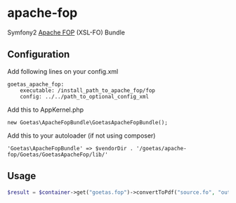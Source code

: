 apache-fop
==========

Symfony2 [Apache FOP](http://xmlgraphics.apache.org/fop/) (XSL-FO)  Bundle

Configuration
--------------------

Add following lines on your config.xml
```
goetas_apache_fop:
    executable: /install_path_to_apache_fop/fop
    config: ../../path_to_optional_config_xml
```


Add this to AppKernel.php
```
new Goetas\ApacheFopBundle\GoetasApacheFopBundle();
```

Add this to your autoloader (if not using composer)
```
'Goetas\ApacheFopBundle' => $vendorDir . '/goetas/apache-fop/Goetas/GoetasApacheFop/lib/'

```


Usage
--------------------

```php
$result = $container->get("goetas.fop")->convertToPdf("source.fo", "output.pdf");
```